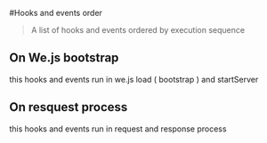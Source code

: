 #Hooks and events order

> A list of hooks and events ordered by execution sequence

## On We.js bootstrap

this hooks and events run in we.js load ( bootstrap ) and startServer

## On resquest process

this hooks and events run in request and response process

